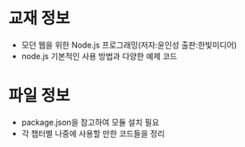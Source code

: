 # 교재 정보
- 모던 웹을 위한 Node.js 프로그래밍(저자:윤인성 출판:한빛미디어)
- node.js 기본적인 사용 방법과 다양한 예제 코드


# 파일 정보
- package.json을 참고하여 모듈 설치 필요
- 각 챕터별 나중에 사용할 만한 코드들을 정리
